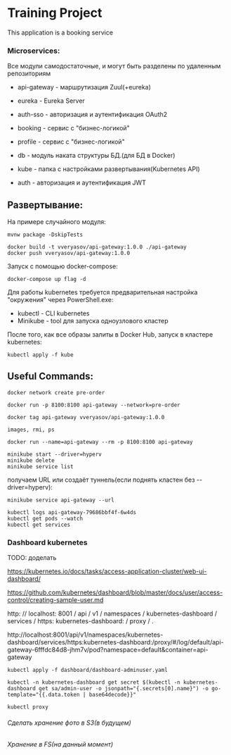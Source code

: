 # Training Project

This application is a booking service
### Microservices: 
Все модули самодостаточные, и могут быть разделены по удаленным репозиториям 

- api-gateway - маршрутизация Zuul(+eureka)
- eureka - Eureka Server
- auth-sso - авторизация и аутентификация OAuth2
- booking - сервис с "бизнес-логикой" 
- profile - сервис с "бизнес-логикой"
- db - модуль наката структуры БД.(для БД в Docker) 
- kube - папка с настройками развертывания(Kubernetes API)


- auth - авторизация и аутентификация JWT
## Развертывание:
На примере случайного модуля:
```
mvnw package -DskipTests

docker build -t vveryasov/api-gateway:1.0.0 ./api-gateway
docker push vveryasov/api-gateway:1.0.0
```
Запуск с помощью docker-compose:
```
docker-compose up flag -d
```
Для работы kubernetes требуется предварительная настройка "окружения" через PowerShell.exe:

- kubectl - CLI kubernetes 
- Minikube - tool для запуска одноузлового кластер

После того, как все образы залиты в Docker Hub, запуск в кластере kubernetes:
```
kubectl apply -f kube
```
## Useful Commands:
```
docker network create pre-order

docker run -p 8100:8100 api-gateway --network=pre-order

docker tag api-gateway vveryasov/api-gateway:1.0.0

images, rmi, ps 

docker run --name=api-gateway --rm -p 8100:8100 api-gateway
```
```
minikube start --driver=hyperv
minikube delete
minikube service list
```
получаем URL или создаёт туннель(если поднять кластен без --driver=hyperv):
```
minikube service api-gateway --url
```
```
kubectl logs api-gateway-79686bbf4f-6w4ds
kubectl get pods --watch
kubectl get services
```
### Dashboard kubernetes
TODO: доделать

https://kubernetes.io/docs/tasks/access-application-cluster/web-ui-dashboard/

https://github.com/kubernetes/dashboard/blob/master/docs/user/access-control/creating-sample-user.md

http: // localhost: 8001 / api / v1 / namespaces / kubernetes-dashboard / services / https: kubernetes-dashboard: / proxy / .

http://localhost:8001/api/v1/namespaces/kubernetes-dashboard/services/https:kubernetes-dashboard:/proxy/#/log/default/api-gateway-6fffdc84d8-jhm7v/pod?namespace=default&container=api-gateway
```
kubectl apply -f dashboard/dashboard-adminuser.yaml

kubectl -n kubernetes-dashboard get secret $(kubectl -n kubernetes-dashboard get sa/admin-user -o jsonpath="{.secrets[0].name}") -o go-template="{{.data.token | base64decode}}"

kubectl proxy
```
###### Сделать хранение фото в S3(в будущем)
###### Хранение в FS(на данный момент)